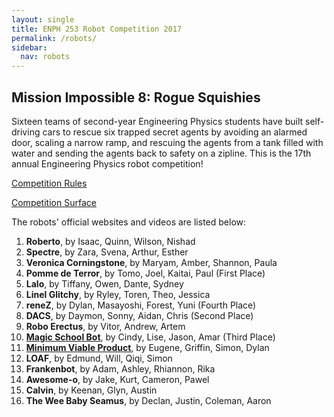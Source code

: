 ```yaml
---
layout: single
title: ENPH 253 Robot Competition 2017
permalink: /robots/
sidebar:
  nav: robots
---
```


Mission Impossible 8: Rogue Squishies
-------------------------------------

Sixteen teams of second-year Engineering Physics students have built self-driving cars to rescue six trapped secret agents by avoiding an alarmed door, scaling a narrow ramp, and rescuing the agents from a tank filled with water and sending the agents back to safety on a zipline. This is the 17th annual Engineering Physics robot competition!

[Competition Rules][]

[Competition Surface][]

The robots' official websites and videos are listed below:

1. **Roberto**, by Isaac, Quinn, Wilson, Nishad
2. **Spectre**, by Zara, Svena, Arthur, Esther
3. **Veronica Corningstone**, by Maryam, Amber, Shannon, Paula
4. **Pomme de Terror**, by Tomo, Joel, Kaitai, Paul (First Place)
5. **Lalo**, by Tiffany, Owen, Dante, Sydney
6. **Linel Glitchy**, by Ryley, Toren, Theo, Jessica
7. **reneZ**, by Dylan, Masayoshi, Forest, Yuni (Fourth Place)
8. **DACS**, by Daymon, Sonny, Aidan, Chris (Second Place)
9. **Robo Erectus**, by Vitor, Andrew, Artem
10. **[Magic School Bot][]**, by Cindy, Lise, Jason, Amar (Third Place)
11. **[Minimum Viable Product][]**, by Eugene, Griffin, Simon, Dylan
12. **LOAF**, by Edmund, Will, Qiqi, Simon
13. **Frankenbot**, by Adam, Ashley, Rhiannon, Rika
14. **Awesome-o**, by Jake, Kurt, Cameron, Pawel
15. **Calvin**, by Keenan, Glyn, Austin
16. **The Wee Baby Seamus**, by Declan, Justin, Coleman, Aaron

[competition rules]:   https://docs.google.com/document/d/1g9UG_ID7YxdN3Vdt_oRrXJgGzr4VSbbwLGS0zG9mbSA/
                          "ENPH 253 Robot Competition 2017 Rules"
[competition surface]: https://docs.google.com/presentation/d/1Zq1h-U5V65wfgOsXi52bYinM7WvM4npjl62TxhXiBRM/
                          "ENPH 253 Robot Competition 2017 Surface"
[magic school bot]:       https://walkervilleelementary.github.io/
                          "Magic School Bot"
[minimum viable product]: /robots/mvp/
                          "Minimum Viable Product"
